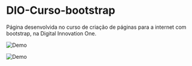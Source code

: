 # DIO-Curso-bootstrap

Página desenvolvida no curso de criação de páginas para a internet com bootstrap, na Digital Innovation One.


![Demo](https://github.com/JamersonWalderson/DIO-Curso-bootstrap/blob/main/certification.png)

![Demo](https://github.com/JamersonWalderson/DIO-Curso-bootstrap/blob/main/demo.png)
